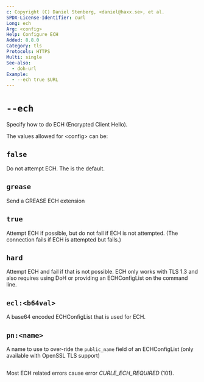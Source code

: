 ```yaml
---
c: Copyright (C) Daniel Stenberg, <daniel@haxx.se>, et al.
SPDX-License-Identifier: curl
Long: ech
Arg: <config>
Help: Configure ECH
Added: 8.8.0
Category: tls
Protocols: HTTPS
Multi: single
See-also:
  - doh-url
Example:
  - --ech true $URL
---
```


# `--ech`

Specify how to do ECH (Encrypted Client Hello).

The values allowed for \<config\> can be:

## `false`

Do not attempt ECH. The is the default.

## `grease`

Send a GREASE ECH extension

## `true`

Attempt ECH if possible, but do not fail if ECH is not attempted.
(The connection fails if ECH is attempted but fails.)

## `hard`

Attempt ECH and fail if that is not possible. ECH only works with TLS 1.3 and
also requires using DoH or providing an ECHConfigList on the command line.

## `ecl:<b64val>`

A base64 encoded ECHConfigList that is used for ECH.

## `pn:<name>`

A name to use to over-ride the `public_name` field of an ECHConfigList (only
available with OpenSSL TLS support)

##

Most ECH related errors cause error *CURLE_ECH_REQUIRED* (101).
